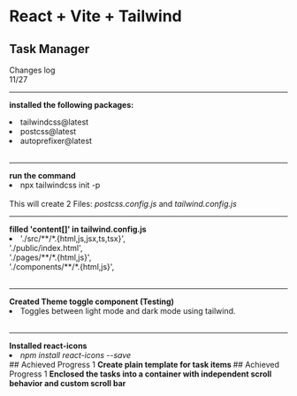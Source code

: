 # React + Vite + Tailwind

## Task Manager

Changes log <br>
11/27 <br><hr>
<b> installed the following packages: </b>
<li>tailwindcss@latest</li>
<li>postcss@latest</li>
<li>autoprefixer@latest</li>
<br><hr>
<b> run the command </b>
<li>npx tailwindcss init -p</li><br>
This will create 2 Files: <i>postcss.config.js</i> and <i>tailwind.config.js</i>
<br><hr>
<b> filled 'content[]' in tailwind.config.js </b>
<li>    './src/**/*.{html,js,jsx,ts,tsx}', <br>
    './public/index.html', <br>
    './pages/**/*.{html,js}', <br>
    './components/**/*.{html,js}',</li>
<br><hr>
<b> Created Theme toggle component (Testing)</b>
<li> Toggles between light mode and dark mode using tailwind. </li>
<br><hr>
<b> Installed react-icons</b>
<li><i> npm install react-icons --save</i></li>
## Achieved Progress 1
<b> Create plain template for task items </b>
## Achieved Progress 1
<b> Enclosed the tasks into a container with independent scroll behavior and custom scroll bar </b>